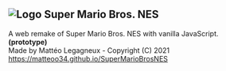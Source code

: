 ## ![Logo](https://matteoo34.github.io/SuperMarioBrosNES/favicon.ico)  Super Mario Bros. NES
A web remake of Super Mario Bros. NES with vanilla JavaScript. **(prototype)**  
Made by Mattéo Legagneux - Copyright (C) 2021  
https://matteoo34.github.io/SuperMarioBrosNES
